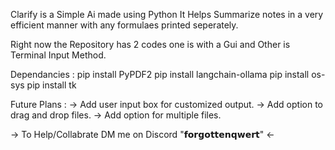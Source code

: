 Clarify is a Simple Ai made using Python
It Helps Summarize notes in a very efficient manner with any formulaes printed seperately.

Right now the Repository has 2 codes one is with a Gui and Other is Terminal Input Method.

Dependancies :
pip install PyPDF2
pip install langchain-ollama
pip install os-sys
pip install tk

Future Plans :
→ Add user input box for customized output.
→ Add option to drag and drop files.
→ Add option for multiple files.

→ To Help/Collabrate DM me on Discord "𝗳𝗼𝗿𝗴𝗼𝘁𝘁𝗲𝗻𝗾𝘄𝗲𝗿𝘁" ←
